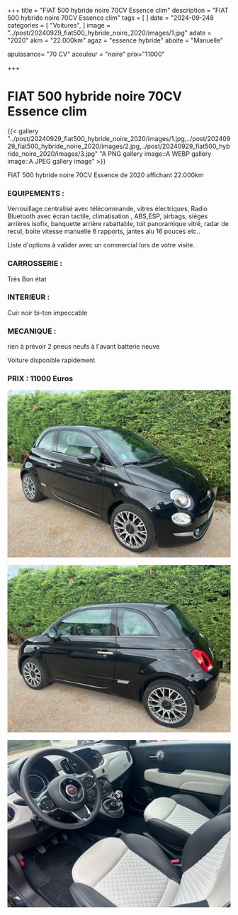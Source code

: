 +++
title = "FIAT 500 hybride noire 70CV Essence clim"
description = "FIAT 500 hybride noire 70CV Essence clim"
tags = [
]
date = "2024-09-248
categories = [
    "Voitures",
]
image = "../post/20240929_fiat500_hybride_noire_2020/images/1.jpg"
adate = "2020"
akm = "22.000km"
agaz = "essence hybride"
aboite = "Manuelle"

apuissance= "70 CV"
acouleur = "noire"
prix="11000"

+++

# FIAT 500 hybride noire 70CV Essence clim

{{< gallery "../post/20240929_fiat500_hybride_noire_2020/images/1.jpg,../post/20240929_fiat500_hybride_noire_2020/images/2.jpg,../post/20240929_fiat500_hybride_noire_2020/images/3.jpg" "A PNG gallery image::A WEBP gallery image::A JPEG gallery image" >}}


FIAT 500 hybride noire 70CV Essence de 2020 affichant 22.000km


### EQUIPEMENTS :
Verrouillage centralisé avec télécommande, vitres électriques, Radio Bluetooth avec écran tactile, climatisation , ABS,ESP, airbags, sièges arrières isofix, banquette arrière rabattable, toit panoramique vitré, radar de recul, boite vitesse manuelle 6 rapports, jantes alu 16 pouces   etc..


Liste d'options à valider avec un commercial lors de votre visite.


### CARROSSERIE :
 Très Bon état 


### INTERIEUR :
Cuir noir bi-ton impeccable

### MECANIQUE :
rien à prévoir
2 pneus neufs à l'avant
batterie neuve



Voiture disponible rapidement


### PRIX : 11000 Euros


<!-- more -->


![](images/1.jpg)

![](images/2.jpg)

![](images/3.jpg)

